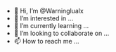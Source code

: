- 👋 Hi, I’m @Warninglualx
- 👀 I’m interested in ...
- 🌱 I’m currently learning ...
- 💞️ I’m looking to collaborate on ...
- 📫 How to reach me ...

<!---
Warninglualx/Warninglualx is a ✨ special ✨ repository because its `README.md` (this file) appears on your GitHub profile.
You can click the Preview link to take a look at your changes.
--->

